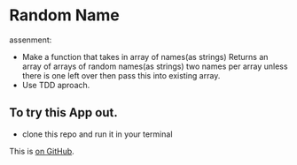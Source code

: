 # Random Name 

assenment:
* Make a function that takes in array of names(as strings)
Returns an array of arrays of random names(as strings)
two names per array unless there is one left over then pass this into existing array. 
* Use TDD aproach.


## To try this App out.
* clone this repo and run it in your terminal

This is [on GitHub](https://github.com/billyjack1988/Random_Name_Gen).
